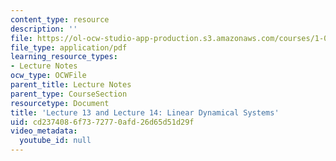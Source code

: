 ```yaml
---
content_type: resource
description: ''
file: https://ol-ocw-studio-app-production.s3.amazonaws.com/courses/1-022-introduction-to-network-models-fall-2018/cd2374086f7372770afd26d65d51d29f_MIT1_022F18_lec13_and_lec14.pdf
file_type: application/pdf
learning_resource_types:
- Lecture Notes
ocw_type: OCWFile
parent_title: Lecture Notes
parent_type: CourseSection
resourcetype: Document
title: 'Lecture 13 and Lecture 14: Linear Dynamical Systems'
uid: cd237408-6f73-7277-0afd-26d65d51d29f
video_metadata:
  youtube_id: null
---
```

